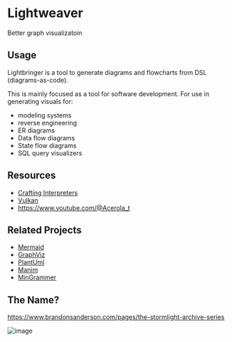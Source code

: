 # Lightweaver

Better graph visualizatoin

## Usage

Lightbringer is a tool to generate diagrams and flowcharts from DSL (diagrams-as-code).

This is mainly focused as a tool for software development.  For use in generating visuals for:

- modeling systems
- reverse engineering
- ER diagrams
- Data flow diagrams
- State flow diagrams
- SQL query visualizers

## Resources

- [Crafting Interpreters](https://craftinginterpreters.com/contents.html)
- [Vulkan](https://www.vulkan.org/learn)
- https://www.youtube.com/@Acerola_t

## Related Projects

- [Mermaid](https://github.com/mermaid-js/mermaid)
- [GraphViz](https://gitlab.com/graphviz/graphviz)
- [PlantUml](https://github.com/plantuml/plantuml)
- [Manim](https://github.com/ManimCommunity/manim)
- [MinGrammer](https://github.com/mingrammer/diagrams)

## The Name?

https://www.brandonsanderson.com/pages/the-stormlight-archive-series

![image](https://uploads.coppermind.net/Shash_glyph.svg)